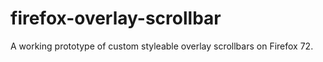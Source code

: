 # firefox-overlay-scrollbar
A working prototype of custom styleable overlay scrollbars on Firefox 72.

